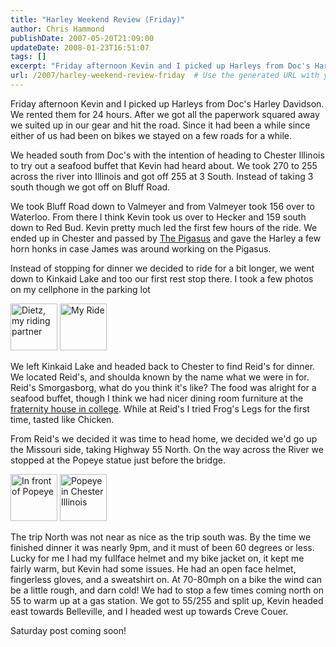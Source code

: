 ```yaml
---
title: "Harley Weekend Review (Friday)"
author: Chris Hammond
publishDate: 2007-05-20T21:09:00
updateDate: 2008-01-23T16:51:07
tags: []
excerpt: "Friday afternoon Kevin and I picked up Harleys from Doc's Harley Davidson. We rented them for 24 hours. After we got all the paperwork squared away we suited up in our gear and hit the road. Since it had been a while since either of us had been on bikes we stayed on a few roads for a while. We headed south from Doc's with the intention of heading to Chester Illinois to try out a seafood buffet that Kevin had heard about. We took 270 to 255 across the river into Illinois and got off 255 at 3 South. Instead of taking 3 south though we got off on Bluff Road. We took Bluff Road down to Valmeyer and from Valmeyer took 156 over to Waterloo. From there I think Kevin took us over to Hecker and 159 south down to Red Bud. Kevin pretty much led the first few hours of the ride. We ended up in Chester and passed by The Pigasus and gave the Harley a few horn honks in case James was around working on the Pigasus. Instead of stopping for dinner we decided to ride for a bit longer, we went down to Kinkaid Lake and too our first rest stop there. I took a few photos on my cellphone in the parking lot   We left Kinkaid Lake and headed back to Chester to find Reid's for dinner. We located Reid's, and shoulda known by the name what we were in for. Reid's Smorgasborg, what do you think it's like? The food was alright for a seafood buffet, though I think we had nicer dining room furniture at the fraternity house in college. While at Reid's I tried Frog's Legs for the first time, tasted like Chicken. From Reid's we decided it was time to head home, we decided we'd go up the Missouri side, taking Highway 55 North. On the way across the River we stopped at the Popeye statue just before the bridge.   The trip North was not near as nice as the trip south was. By the time we finished dinner it was nearly 9pm, and it must of been 60 degrees or less. Lucky for me I had my fullface helmet and my bike jacket on, it kept me fairly warm, but Kevin had some issues. He had an open face helmet, fingerless gloves, and a sweatshirt on. At 70-80mph on a bike the wind can be a little rough, and darn cold! We had to stop a few times coming north on 55 to warm up at a gas station. We got to 55/255 and split up, Kevin headed east towards Belleville, and I headed west up towards Creve Couer. Saturday post coming..."
url: /2007/harley-weekend-review-friday  # Use the generated URL with year
---
```

<p>Friday afternoon Kevin and I picked up Harleys from Doc's Harley Davidson. We rented them for 24 hours. After we got all the paperwork squared away we suited up in our gear and hit the road. Since it had been a while since either of us had been on bikes we stayed on a few roads for a while.</p> <p>We headed south from Doc's with the intention of heading to Chester Illinois to try out a seafood buffet that Kevin had heard about. We took 270 to 255 across the river into Illinois and got off 255 at 3 South. Instead of taking 3 south though we got off on Bluff Road.</p> <p>We took Bluff Road down to Valmeyer and from Valmeyer took 156 over to Waterloo. From there I think Kevin took us over to Hecker and 159 south down to Red Bud. Kevin pretty much led the first few hours of the ride. We ended up in Chester and passed by <a href="https://www.the-pigasus.com/">The Pigasus</a> and gave the Harley a few horn honks in case James was around working on the Pigasus.</p> <p>Instead of stopping for dinner we decided to ride for a bit longer, we went down to Kinkaid Lake and too our first rest stop there. I took a few photos on my cellphone in the parking lot</p> <p><a class="image_link" id="set_thumb_link_504109129" title="Dietz, my riding partner" href="https://www.flickr.com/photos/chammond/504109129/in/set-72157600229928529/"><img height="75" alt="Dietz, my riding partner" src="https://www.horsesandcars.comhttps://farm1.static.flickr.com/225/504109129_c139797d14_s.jpg" width="75" /></a> <a class="image_link" id="set_thumb_link_504109093" title="My Ride" href="https://www.flickr.com/photos/chammond/504109093/in/set-72157600229928529/"><img height="75" alt="My Ride" src="https://www.horsesandcars.comhttps://farm1.static.flickr.com/219/504109093_2da9475002_s.jpg" width="75" /></a></p> <p>We left Kinkaid Lake and headed back to Chester to find Reid's for dinner. We located Reid's, and shoulda known by the name what we were in for. Reid's Smorgasborg, what do you think it's like? The food was alright for a seafood buffet, though I think we had nicer dining room furniture at the <a href="https://www.alphadeltazeta.org">fraternity house in college</a>. While at Reid's I tried Frog's Legs for the first time, tasted like Chicken.</p> <p>From Reid's we decided it was time to head home, we decided we'd go up the Missouri side, taking Highway 55 North. On the way across the River we stopped at the Popeye statue just before the bridge.</p> <p><a class="image_link" id="set_thumb_link_504073182" title="In front of Popeye" href="https://www.flickr.com/photos/chammond/504073182/in/set-72157600229928529/"><img height="75" alt="In front of Popeye" src="https://www.horsesandcars.comhttps://farm1.static.flickr.com/193/504073182_dde50fbf4d_s.jpg" width="75" /></a> <a class="image_link" id="set_thumb_link_504073136" title="Popeye in Chester Illinois" href="https://www.flickr.com/photos/chammond/504073136/in/set-72157600229928529/"><img height="75" alt="Popeye in Chester Illinois" src="https://www.horsesandcars.comhttps://farm1.static.flickr.com/190/504073136_93da656bfc_s.jpg" width="75" /></a></p> <p>The trip North was not near as nice as the trip south was. By the time we finished dinner it was nearly 9pm, and it must of been 60 degrees or less. Lucky for me I had my fullface helmet and my bike jacket on, it kept me fairly warm, but Kevin had some issues. He had an open face helmet, fingerless gloves, and a sweatshirt on. At 70-80mph on a bike the wind can be a little rough, and darn cold! We had to stop a few times coming north on 55 to warm up at a gas station. We got to 55/255 and split up, Kevin headed east towards Belleville, and I headed west up towards Creve Couer.</p> <p>Saturday post coming soon!</p>

